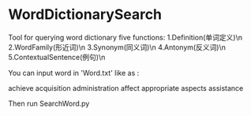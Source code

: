 # WordDictionarySearch

Tool for querying word dictionary
five functions:
	1.Definition(单词定义)\n
	2.WordFamily(形近词)\n
	3.Synonym(同义词)\n
	4.Antonym(反义词)\n
	5.ContextualSentence(例句)\n

You can input word in 'Word.txt' like as :

achieve
acquisition
administration
affect
appropriate
aspects
assistance

Then run SearchWord.py
